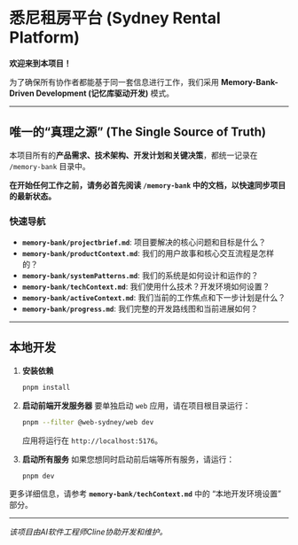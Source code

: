 # 悉尼租房平台 (Sydney Rental Platform)

**欢迎来到本项目！**

为了确保所有协作者都能基于同一套信息进行工作，我们采用 **Memory-Bank-Driven Development (记忆库驱动开发)** 模式。

---

## 唯一的“真理之源” (The Single Source of Truth)

本项目所有的**产品需求、技术架构、开发计划和关键决策**，都统一记录在 `/memory-bank` 目录中。

**在开始任何工作之前，请务必首先阅读 `/memory-bank` 中的文档，以快速同步项目的最新状态。**

### 快速导航

- **`memory-bank/projectbrief.md`**: 项目要解决的核心问题和目标是什么？
- **`memory-bank/productContext.md`**: 我们的用户故事和核心交互流程是怎样的？
- **`memory-bank/systemPatterns.md`**: 我们的系统是如何设计和运作的？
- **`memory-bank/techContext.md`**: 我们使用什么技术？开发环境如何设置？
- **`memory-bank/activeContext.md`**: 我们当前的工作焦点和下一步计划是什么？
- **`memory-bank/progress.md`**: 我们完整的开发路线图和当前进展如何？

---

## 本地开发

1.  **安装依赖**
    ```bash
    pnpm install
    ```

2.  **启动前端开发服务器**
    要单独启动 `web` 应用，请在项目根目录运行：
    ```bash
    pnpm --filter @web-sydney/web dev
    ```
    应用将运行在 `http://localhost:5176`。

3.  **启动所有服务**
    如果您想同时启动前后端等所有服务，请运行：
    ```bash
    pnpm dev
    ```

更多详细信息，请参考 **`memory-bank/techContext.md`** 中的 “本地开发环境设置” 部分。

---

*该项目由AI软件工程师Cline协助开发和维护。*
